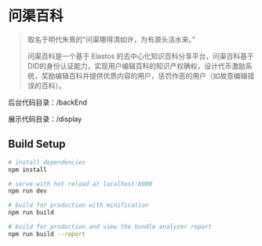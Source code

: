 # 问渠百科

> 取名于明代朱熹的“问渠哪得清如许，为有源头活水来。”
> 
> 问渠百科是一个基于 Elastos 的去中心化知识百科分享平台，问渠百科基于DID的身份认证能力，实现用户编辑百科的知识产权确权，设计代币激励系统，奖励编辑百科并提供优质内容的用户，惩罚作恶的用户（如故意编辑错误的百科）。

后台代码目录：/backEnd

展示代码目录：/display

## Build Setup

``` bash
# install dependencies
npm install

# serve with hot reload at localhost:8080
npm run dev

# build for production with minification
npm run build

# build for production and view the bundle analyzer report
npm run build --report
```

